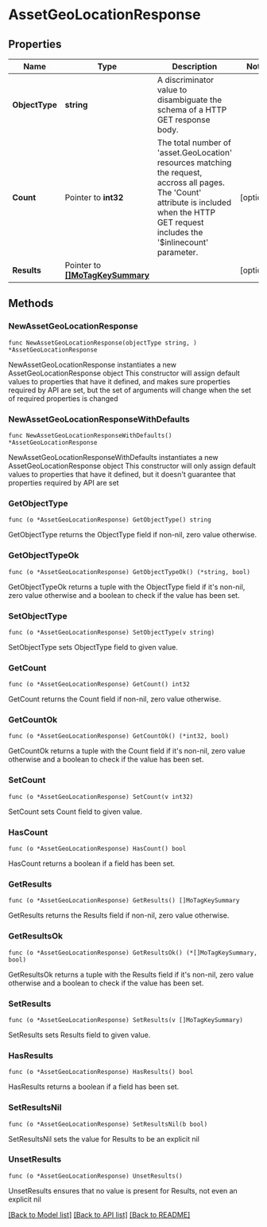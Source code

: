 # AssetGeoLocationResponse

## Properties

Name | Type | Description | Notes
------------ | ------------- | ------------- | -------------
**ObjectType** | **string** | A discriminator value to disambiguate the schema of a HTTP GET response body. | 
**Count** | Pointer to **int32** | The total number of &#39;asset.GeoLocation&#39; resources matching the request, accross all pages. The &#39;Count&#39; attribute is included when the HTTP GET request includes the &#39;$inlinecount&#39; parameter. | [optional] 
**Results** | Pointer to [**[]MoTagKeySummary**](MoTagKeySummary.md) |  | [optional] 

## Methods

### NewAssetGeoLocationResponse

`func NewAssetGeoLocationResponse(objectType string, ) *AssetGeoLocationResponse`

NewAssetGeoLocationResponse instantiates a new AssetGeoLocationResponse object
This constructor will assign default values to properties that have it defined,
and makes sure properties required by API are set, but the set of arguments
will change when the set of required properties is changed

### NewAssetGeoLocationResponseWithDefaults

`func NewAssetGeoLocationResponseWithDefaults() *AssetGeoLocationResponse`

NewAssetGeoLocationResponseWithDefaults instantiates a new AssetGeoLocationResponse object
This constructor will only assign default values to properties that have it defined,
but it doesn't guarantee that properties required by API are set

### GetObjectType

`func (o *AssetGeoLocationResponse) GetObjectType() string`

GetObjectType returns the ObjectType field if non-nil, zero value otherwise.

### GetObjectTypeOk

`func (o *AssetGeoLocationResponse) GetObjectTypeOk() (*string, bool)`

GetObjectTypeOk returns a tuple with the ObjectType field if it's non-nil, zero value otherwise
and a boolean to check if the value has been set.

### SetObjectType

`func (o *AssetGeoLocationResponse) SetObjectType(v string)`

SetObjectType sets ObjectType field to given value.


### GetCount

`func (o *AssetGeoLocationResponse) GetCount() int32`

GetCount returns the Count field if non-nil, zero value otherwise.

### GetCountOk

`func (o *AssetGeoLocationResponse) GetCountOk() (*int32, bool)`

GetCountOk returns a tuple with the Count field if it's non-nil, zero value otherwise
and a boolean to check if the value has been set.

### SetCount

`func (o *AssetGeoLocationResponse) SetCount(v int32)`

SetCount sets Count field to given value.

### HasCount

`func (o *AssetGeoLocationResponse) HasCount() bool`

HasCount returns a boolean if a field has been set.

### GetResults

`func (o *AssetGeoLocationResponse) GetResults() []MoTagKeySummary`

GetResults returns the Results field if non-nil, zero value otherwise.

### GetResultsOk

`func (o *AssetGeoLocationResponse) GetResultsOk() (*[]MoTagKeySummary, bool)`

GetResultsOk returns a tuple with the Results field if it's non-nil, zero value otherwise
and a boolean to check if the value has been set.

### SetResults

`func (o *AssetGeoLocationResponse) SetResults(v []MoTagKeySummary)`

SetResults sets Results field to given value.

### HasResults

`func (o *AssetGeoLocationResponse) HasResults() bool`

HasResults returns a boolean if a field has been set.

### SetResultsNil

`func (o *AssetGeoLocationResponse) SetResultsNil(b bool)`

 SetResultsNil sets the value for Results to be an explicit nil

### UnsetResults
`func (o *AssetGeoLocationResponse) UnsetResults()`

UnsetResults ensures that no value is present for Results, not even an explicit nil

[[Back to Model list]](../README.md#documentation-for-models) [[Back to API list]](../README.md#documentation-for-api-endpoints) [[Back to README]](../README.md)


